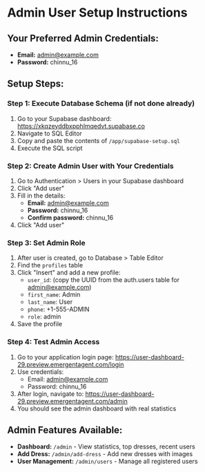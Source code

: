 # Admin User Setup Instructions

## Your Preferred Admin Credentials:
- **Email:** admin@example.com
- **Password:** chinnu_16

## Setup Steps:

### Step 1: Execute Database Schema (if not done already)
1. Go to your Supabase dashboard: https://xkqzeyddbxpphlmqedvt.supabase.co
2. Navigate to SQL Editor
3. Copy and paste the contents of `/app/supabase-setup.sql`
4. Execute the SQL script

### Step 2: Create Admin User with Your Credentials
1. Go to Authentication > Users in your Supabase dashboard
2. Click "Add user"
3. Fill in the details:
   - **Email:** admin@example.com
   - **Password:** chinnu_16
   - **Confirm password:** chinnu_16
4. Click "Add user"

### Step 3: Set Admin Role
1. After user is created, go to Database > Table Editor
2. Find the `profiles` table
3. Click "Insert" and add a new profile:
   - `user_id`: (copy the UUID from the auth.users table for admin@example.com)
   - `first_name`: Admin
   - `last_name`: User
   - `phone`: +1-555-ADMIN
   - `role`: admin
4. Save the profile

### Step 4: Test Admin Access
1. Go to your application login page: https://user-dashboard-29.preview.emergentagent.com/login
2. Use credentials:
   - Email: admin@example.com
   - Password: chinnu_16
3. After login, navigate to: https://user-dashboard-29.preview.emergentagent.com/admin
4. You should see the admin dashboard with real statistics

## Admin Features Available:
- **Dashboard:** `/admin` - View statistics, top dresses, recent users
- **Add Dress:** `/admin/add-dress` - Add new dresses with images
- **User Management:** `/admin/users` - Manage all registered users